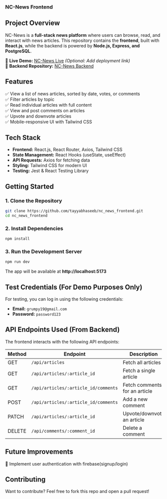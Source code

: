 
### **NC-News Frontend**  

## **Project Overview**  
NC-News is a **full-stack news platform** where users can browse, read, and interact with news articles. This repository contains the **frontend**, built with **React.js**, while the backend is powered by **Node.js, Express, and PostgreSQL**.  

🔗 **Live Demo:** [NC-News Live](https://nc-news-19.netlify.app/) *(Optional: Add deployment link)*  
🔗 **Backend Repository:** [NC-News Backend](https://github.com/tayyabhaseeb/nc_news)  



## **Features**  
✅ View a list of news articles, sorted by date, votes, or comments  
✅ Filter articles by topic  
✅ Read individual articles with full content  
✅ View and post comments on articles  
✅ Upvote and downvote articles  
✅ Mobile-responsive UI with Tailwind CSS  



## **Tech Stack**  
- **Frontend:** React.js, React Router, Axios, Tailwind CSS  
- **State Management:** React Hooks (useState, useEffect)  
- **API Requests:** Axios for fetching data  
- **Styling:** Tailwind CSS for modern UI  
- **Testing:** Jest & React Testing Library  



## **Getting Started**  

### **1. Clone the Repository**  
```sh
git clone https://github.com/tayyabhaseeb/nc_news_frontend.git
cd nc_news_frontend
```

### **2. Install Dependencies**  
```sh
npm install
```


### **3. Run the Development Server**  
```sh
npm run dev
```
The app will be available at **http://localhost:5173**  



## **Test Credentials (For Demo Purposes Only)**  
For testing, you can log in using the following credentials:  

- **Email:** `grumpy19@gmail.com`  
- **Password:** `password123`

## **API Endpoints Used (From Backend)**  
The frontend interacts with the following API endpoints:  

| Method | Endpoint | Description |
|--------|---------|-------------|
| GET | `/api/articles` | Fetch all articles |
| GET | `/api/articles/:article_id` | Fetch a single article |
| GET | `/api/articles/:article_id/comments` | Fetch comments for an article |
| POST | `/api/articles/:article_id/comments` | Add a new comment |
| PATCH | `/api/articles/:article_id` | Upvote/downvote an article |
| DELETE | `/api/comments/:comment_id` | Delete a comment |





## **Future Improvements**  
🚀 Implement user authentication with firebase(signup/login)  



## **Contributing**  
Want to contribute? Feel free to fork this repo and open a pull request!  

